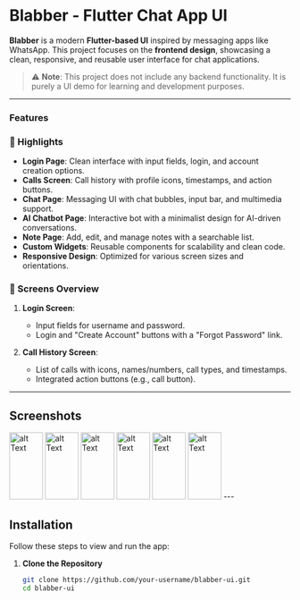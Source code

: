 # Blabber - Flutter Chat App UI  

**Blabber** is a modern **Flutter-based UI** inspired by messaging apps like WhatsApp. This project focuses on the **frontend design**, showcasing a clean, responsive, and reusable user interface for chat applications.  

> ⚠️ **Note**: This project does not include any backend functionality. It is purely a UI demo for learning and development purposes.  

---

### Features  

### 🌟 Highlights  

- **Login Page**: Clean interface with input fields, login, and account creation options.  
- **Calls Screen**: Call history with profile icons, timestamps, and action buttons.  
- **Chat Page**: Messaging UI with chat bubbles, input bar, and multimedia support.  
- **AI Chatbot Page**: Interactive bot with a minimalist design for AI-driven conversations.  
- **Note Page**: Add, edit, and manage notes with a searchable list.  
- **Custom Widgets**: Reusable components for scalability and clean code.  
- **Responsive Design**: Optimized for various screen sizes and orientations.  


### 📱 Screens Overview  
1. **Login Screen**:  
   - Input fields for username and password.  
   - Login and "Create Account" buttons with a "Forgot Password" link.  

2. **Call History Screen**:  
   - List of calls with icons, names/numbers, call types, and timestamps.  
   - Integrated action buttons (e.g., call button).  

---

## Screenshots  

<img src="https://github.com/user-attachments/assets/9dad4152-28aa-4193-8773-f8cf98a23454" alt="alt Text" width="60" height="120">
<img src="https://github.com/user-attachments/assets/97486cea-2b75-44f1-a199-a84e3742ff59" alt="alt Text" width="60" height="120">
<img src="https://github.com/user-attachments/assets/6b9a4129-1b5c-48e6-8cff-0c692507d133" alt="alt Text" width="60" height="120">
<img src="https://github.com/user-attachments/assets/6518adff-628f-4647-b403-e766581e0905" alt="alt Text" width="60" height="120">
<img src="https://github.com/user-attachments/assets/ffcda34c-c8ee-4e97-9796-168a86b84722" alt="alt Text" width="60" height="120"> 
<img src="https://github.com/user-attachments/assets/62feb662-939f-4f43-a71b-315c97224e35" alt="alt Text" width="60" height="120">
---

## Installation  

Follow these steps to view and run the app:  

1. **Clone the Repository**  
   ```bash
   git clone https://github.com/your-username/blabber-ui.git
   cd blabber-ui

